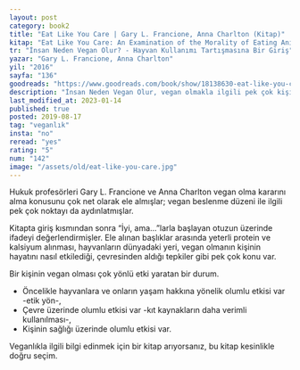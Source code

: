 ```yaml
---
layout: post  
category: book2  
title: "Eat Like You Care | Gary L. Francione, Anna Charlton (Kitap)"
kitap: "Eat Like You Care: An Examination of the Morality of Eating Animals"  
tr: "İnsan Neden Vegan Olur? - Hayvan Kullanımı Tartışmasına Bir Giriş"  
yazar: "Gary L. Francione, Anna Charlton"  
yil: "2016"  
sayfa: "136"  
goodreads: "https://www.goodreads.com/book/show/18138630-eat-like-you-care"
description: "İnsan Neden Vegan Olur, vegan olmakla ilgili pek çok kişinin aklındaki ortak soruları yanıtlayan bir kitap."
last_modified_at: 2023-01-14
published: true
posted: 2019-08-17
tag: "veganlık"
insta: "no"
reread: "yes"
rating: "5"
num: "142"
image: "/assets/old/eat-like-you-care.jpg"
---
```


Hukuk profesörleri Gary L. Francione ve Anna Charlton vegan olma kararını alma konusunu çok net olarak ele almışlar; vegan beslenme düzeni ile ilgili pek çok noktayı da aydınlatmışlar.  
  
Kitapta giriş kısmından sonra “İyi, ama...”larla başlayan otuzun üzerinde ifadeyi değerlendirmişler. Ele alınan başlıklar arasında yeterli protein ve kalsiyum alınması, hayvanların dünyadaki yeri, vegan olmanın kişinin hayatını nasıl etkilediği, çevresinden aldığı tepkiler gibi pek çok konu var.
  
Bir kişinin vegan olması çok yönlü etki yaratan bir durum.    
- Öncelikle hayvanlara ve onların yaşam hakkına yönelik olumlu etkisi var -etik yön-,  
- Çevre üzerinde olumlu etkisi var -kıt kaynakların daha verimli kullanılması-,  
- Kişinin sağlığı üzerinde olumlu etkisi var.  
  
Veganlıkla ilgili bilgi edinmek için bir kitap arıyorsanız, bu kitap kesinlikle doğru seçim.  
  
